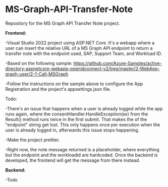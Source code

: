 # MS-Graph-API-Transfer-Note

Repository for the MS Graph API Transfer Note project.

**Frontend:**

-Visual Studio 2022 project using ASP.NET Core. It's a webapp where a user can insert the relative URL of a MS Graph API endpoint to return a transfer note with the endpoint used, SAP, Support Team, and Workload ID.

-Based on the following sample: https://github.com/Azure-Samples/active-directory-aspnetcore-webapp-openidconnect-v2/tree/master/2-WebApp-graph-user/2-1-Call-MSGraph

-Follow the instructions on the sample above to configure the App Registration and the project's appsettings.json file.

Todo:

-There's an issue that happens when a user is already logged while the app runs again, where the consentHandler.HandleException(ex) from the Result() method runs twice in the first submit. That makes the of the "endpoint" string get lost. This only happens once per execution when the user is already logged in, afterwards this issue stops happening.

-Make the project prettier.

-Right now, the note message returned is a placeholder, where everything but the endpoint and the workloadid are hardcoded. Once the backend is developed, the frontend will get the message from there instead.

**Backend:**

-Todo

